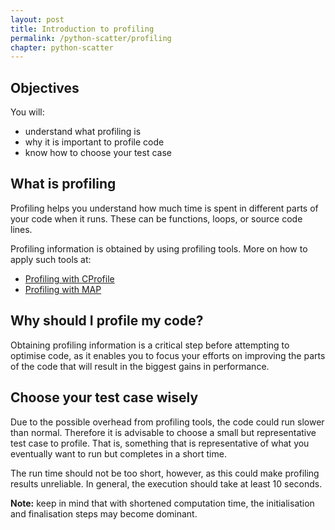 ```yaml
---
layout: post
title: Introduction to profiling
permalink: /python-scatter/profiling
chapter: python-scatter
---
```


## Objectives

You will:

* understand what profiling is
* why it is important to profile code
* know how to choose your test case

## What is profiling

Profiling helps you understand how much time is spent in different parts of 
your code when it runs. These can be functions, loops, or source code lines.

Profiling information is obtained by using profiling tools. More on how to apply
such tools at:
 * [Profiling with CProfile](profiling-cprofile)
 * [Profiling with MAP](profiling-map)

## Why should I profile my code?

Obtaining profiling information is a critical step before attempting to optimise code, as it
enables you to focus your efforts on improving the parts of the code that
will result in the biggest gains in performance.

## Choose your test case wisely

Due to the possible overhead from profiling tools, the code could run slower than normal. 
Therefore it is advisable to choose a small but representative test case to profile. That is,
something that is representative of what you eventually want to run but completes in a short time.

The run time should not be too short, however, as this could make profiling results unreliable. In general, the execution should take at least 10 seconds.

**Note:** keep in mind that with shortened computation time, the initialisation and finalisation steps may become dominant.
